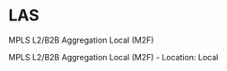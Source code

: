 # LAS


MPLS L2/B2B Aggregation Local (M2F)

MPLS L2/B2B Aggregation Local (M2F) - Location: Local


